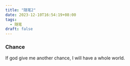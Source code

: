```yaml
---
title: "随笔2"
date: 2023-12-10T16:54:19+08:00
tags:
  - 随笔
draft: false
---
```


### Chance

If god give me another chance, I will have a whole world.
